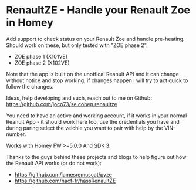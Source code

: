 # RenaultZE - Handle your Renault Zoe in Homey

Add support to check status on your Renault Zoe and handle pre-heating.
Should work on these, but only tested with "ZOE phase 2".
- ZOE phase 1 (X101VE)
- ZOE phase 2 (X102VE)

Note that the app is built on the unoffical Reanult API and it can change without notice and stop working, if changes happen I will try to act quick to follow the changes.

Ideas, help developing and such, reach out to me on Github: https://github.com/joco73/se.cohen.renaultze

You need to have an active and working account, if it works in your normal Reanult App - it should work here too, use the credentials you have and during paring select the veichle you want to pair with help by the VIN-number.

Works with Homey FW >=5.0.0 And SDK 3.

Thanks to the guys behind these projects and blogs to help figure out how the Renault API works (or do not work):
- https://github.com/jamesremuscat/pyze
- https://github.com/hacf-fr/hassRenaultZE